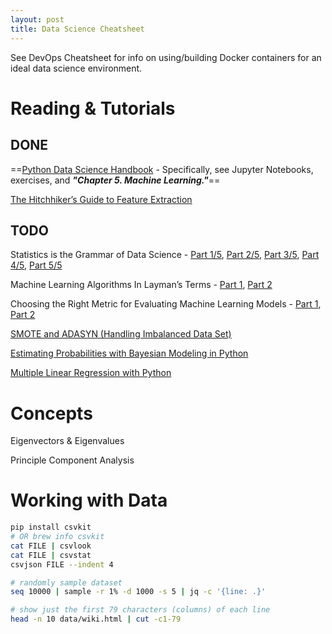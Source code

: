 ```yaml
---
layout: post
title: Data Science Cheatsheet
---
```


See DevOps Cheatsheet for info on using/building Docker containers for an ideal data science environment.

# Reading & Tutorials

## DONE

==[Python Data Science Handbook](https://jakevdp.github.io/PythonDataScienceHandbook/) - 
Specifically, see Jupyter Notebooks, exercises, and ***"Chapter 5. Machine Learning."***==

[The Hitchhiker’s Guide to Feature Extraction](https://towardsdatascience.com/the-hitchhikers-guide-to-feature-extraction-b4c157e96631) 

## TODO

Statistics is the Grammar of Data Science - 
[Part 1/5](https://towardsdatascience.com/statistics-is-the-grammar-of-data-science-part-1-c306cd02e4db), 
[Part 2/5](https://towardsdatascience.com/statistics-is-the-grammar-of-data-science-part-2-8be5685065b5), 
[Part 3/5](https://towardsdatascience.com/statistics-is-the-grammar-of-data-science-part-3-5-173fdd2e18c3), 
[Part 4/5](https://towardsdatascience.com/statistics-is-the-grammar-of-data-science-part-4-5-e9b1ce651064), 
[Part 5/5](https://towardsdatascience.com/statistics-is-the-grammar-of-data-science-part-5-5-3f6099faad04)

Machine Learning Algorithms In Layman’s Terms - 
[Part 1](https://towardsdatascience.com/machine-learning-algorithms-in-laymans-terms-part-1-d0368d769a7b), 
[Part 2](https://towardsdatascience.com/machine-learning-algorithms-in-laymans-terms-part-2-a0a74df9a9ac)

Choosing the Right Metric for Evaluating Machine Learning Models - 
[Part 1](https://medium.com/usf-msds/choosing-the-right-metric-for-machine-learning-models-part-1-a99d7d7414e4), 
[Part 2](https://medium.com/usf-msds/choosing-the-right-metric-for-evaluating-machine-learning-models-part-2-86d5649a5428)


[SMOTE and ADASYN (Handling Imbalanced Data Set)](https://medium.com/coinmonks/smote-and-adasyn-handling-imbalanced-data-set-34f5223e167)

[Estimating Probabilities with Bayesian Modeling in Python](https://towardsdatascience.com/estimating-probabilities-with-bayesian-modeling-in-python-7144be007815)

[Multiple Linear Regression with Python](https://stackabuse.com/multiple-linear-regression-with-python/)

# Concepts

Eigenvectors & Eigenvalues

Principle Component Analysis


# Working with Data

```bash
pip install csvkit
# OR brew info csvkit
cat FILE | csvlook
cat FILE | csvstat
csvjson FILE --indent 4

# randomly sample dataset
seq 10000 | sample -r 1% -d 1000 -s 5 | jq -c '{line: .}'

# show just the first 79 characters (columns) of each line
head -n 10 data/wiki.html | cut -c1-79
```
